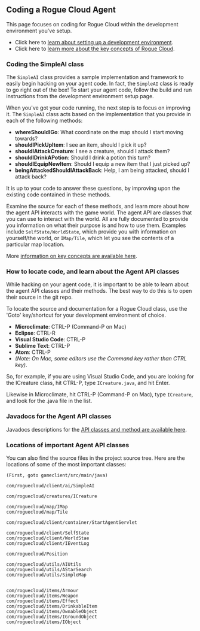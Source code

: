 
## Coding a Rogue Cloud Agent

This page focuses on coding for Rogue Cloud within the development environment you've setup.
* Click here to [learn about setting up a development environment](GettingStarted.md).
* Click here to [learn more about the key concepts of Rogue Cloud](README.md).


### Coding the SimpleAI class

The ``SimpleAI`` class provides a sample implementation and framework to easily begin hacking on your agent code. In fact, the ``SimpleAI`` class is ready to go right out of the box! To start your agent code, follow the build and run instructions from the development environment setup page.

When you've got your code running, the next step is to focus on improving it. The ``SimpleAI`` class acts based on the implementation that you provide in each of the following methods:
* **whereShouldIGo**: What coordinate on the map should I start moving towards?
* **shouldIPickUpItem**: I see an item, should I pick it up?
* **shouldIAttackCreature**: I see a creature, should I attack them?
* **shouldIDrinkAPotion**: Should I drink a potion this turn?
* **shouldIEquipNewItem**:  Should I equip a new item that I just picked up?
* **beingAttackedShouldIAttackBack**:  Help, I am being attacked, should I attack back?

It is up to your code to answer these questions, by improving upon the existing code contained in these methods.

Examine the source for each of these methods, and learn more about how the agent API interacts with the game world. The agent API are classes that you can use to interact with the world. All are fully documented to provide you information on what their purpose is and how to use them. Examples include ``SelfState/WorldState``, which provide you with information on yourself/the world, or ``IMap/Tile``, which let you see the contents of a particular map location.

More [information on key concepts are available here](README.md).

### How to locate code, and learn about the Agent API classes

While hacking on your agent code, it is important to be able to learn about the agent API classes and their methods. The best way to do this is to open their source in the git repo.

To locate the source and documentation for a Rogue Cloud class, use the 'Goto' key/shortcut for your development environment of choice.
* **Microclimate**: CTRL-P  (Command-P on Mac)
* **Eclipse**: CTRL-R
* **Visual Studio Code**: CTRL-P
* **Sublime Text**: CTRL-P
* **Atom**: CTRL-P
* *(Note: On Mac, some editors use the Command key rather than CTRL key)*.

So, for example, if you are using Visual Studio Code, and you are looking for the ICreature class, hit CTRL-P, type ``ICreature.java``, and hit Enter.

Likewise in Microclimate, hit CTRL-P (Command-P on Mac), type ``ICreature``, and look for the .java file in the list.

### Javadocs for the Agent API classes

Javadocs descriptions for the [API classes and method are available here](http://www-rogue-cloud.mybluemix.net/).


### Locations of important Agent API classes

You can also find the source files in the project source tree. Here are the locations of some of the most important classes:
```
(First, goto gameclient/src/main/java)

com/roguecloud/client/ai/SimpleAI

com/roguecloud/creatures/ICreature

com/roguecloud/map/IMap
com/roguecloud/map/Tile

com/roguecloud/client/container/StartAgentServlet

com/roguecloud/client/SelfState
com/roguecloud/client/WorldStae
com/roguecloud/client/IEventLog

com/roguecloud/Position

com/roguecloud/utils/AIUtils
com/roguecloud/utils/AStarSearch
com/roguecloud/utils/SimpleMap


com/roguecloud/items/Armour
com/roguecloud/items/Weapon
com/roguecloud/items/Effect
com/roguecloud/items/DrinkableItem
com/roguecloud/items/OwnableObject
com/roguecloud/items/IGroundObject
com/roguecloud/items/IObject
```

